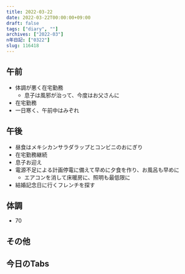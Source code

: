 ```yaml
---
title: 2022-03-22
date: 2022-03-22T00:00:00+09:00
draft: false
tags: ["diary", ""]
archives: ["2022-03"]
n年日記: ["0322"]
slug: 116418
---
```

## 午前
- 体調が悪く在宅勤務
  - 息子は風邪が治って、今度はお父さんに
- 在宅勤務
- 一日寒く、午前中はみぞれ
## 午後
- 昼食はメキシカンサラダラップとコンビニのおにぎり
- 在宅勤務継続
- 息子お迎え
- 電源不足による計画停電に備えて早めに夕食を作り、お風呂も早めに
  - エアコンを消して床暖房に、照明も最低限に
- 結婚記念日に行くフレンチを探す
## 体調
- 70
## その他
## 今日のTabs